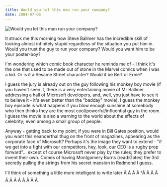 ```yaml
---
title: Would you let this man run your company?
date: 2004-07-06
---
```


![Would you let this man run your company?](https://source.unsplash.com/-m88z7ily-w/1600x900)

It struck me this morning how Steve Ballmer has the incredible skill of looking almost infinitely stupid regardless of the situation you put him in. Would you trust the guy to run your company? Would you want him to be your poster-boy?

I'm wondering which comic book character he reminds me of - I think it's the one that used to be made out of stone in the Marvel comics when I was a kid. Or is it a Sesame Street character? Would it be Bert or Ernie?

I guess the jury is already out on the guy following his monkey boy movie (if you haven't seen it, there is a very entertaining movie of Mr Ballmer addressing a hall of Microsoft developers, and, well, you just have to see it to believe it - it's even better than the "badday" movie). I guess the monkey boy episode is what happens if you blow enough sunshine at somebody who then thinks they are the most cool/powerful/influential guy in the room. I guess the movie is also a warning to the world about the effects of celebrity; even among a small group of people.

Anyway - getting back to my point, if you were in Bill Gates position, would you want this neanderthal thug on the front of magazines, appearing as the corporate face of Microsoft? Perhaps it's the image they want to extend - "if we get into a fight with our competitors, hey, look, our CEO is a rugby prop forward"... except of course Microsoft never play by the rules; they prefer to invent their own. Comes of having Montgomery Burns (read:Gates) the 3rd secretly pulling the strings from his secret mansion in Redmond I guess.

I'll think of something a little more intelligent to write later Ã Ã Ã Ã °Ã Ã Ã Ã Ã Ã Ã Ã Ã Ã Ã Ã 